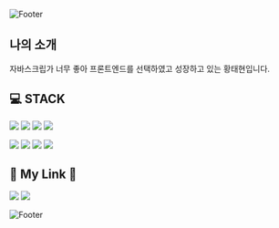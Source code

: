 ![Footer](https://capsule-render.vercel.app/api?type=waving&color=auto&height=200&section=header&text=taehyeun%20Hwang&fontSize=90)

## 나의 소개
자바스크립가 너무 좋아 프론트엔드를 선택하였고 성장하고 있는 황태현입니다.

## 💻 STACK

<img src="https://img.shields.io/badge/HTML5-E34F26?style=flat-square&logo=HTML5&logoColor=white"/>   <img src="https://img.shields.io/badge/CSS3-1572B6?style=flat-square&logo=CSS3&logoColor=white"/>   <img src="https://img.shields.io/badge/Javascript-F7DF1E?style=flat-square&logo=Javascript&logoColor=white"/>   <img src="https://img.shields.io/badge/TypeScript-3178C6?style=flat-square&logo=TypeScript&logoColor=white"/>

<img src="https://img.shields.io/badge/React-61DAFB?style=flat-square&logo=React&logoColor=white"/>   <img src="https://img.shields.io/badge/Styled%2D%2DComponents-DB7093?style=flat-square&logo=Styled%2DComponents&logoColor=white"/>   <img src="https://img.shields.io/badge/Redux-764ABC?style=flat-square&logo=Redux&logoColor=white"/>   <img src="https://img.shields.io/badge/Redux%2D%2DSaga-999999?style=flat-square&logo=ReduxSaga&logoColor=white"/>



## 🧸 My Link 🧸

[<img src="https://img.shields.io/badge/Notion-000000?style=flat-square&logo=Notion&logoColor=white"/>](https://www.notion.so/4cd8b2770d66418787af7207c9bfe744)   [<img src="https://img.shields.io/badge/Gmail-EA4335?style=flat-square&logo=Gmail&logoColor=white"/>](clowns1232@gmail.com)



![Footer](https://capsule-render.vercel.app/api?type=waving&color=auto&height=200&section=footer&text=Have%20a%20Good%20Day&fontSize=70)
